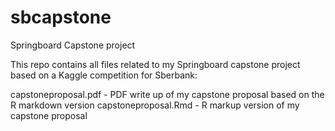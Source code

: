 # sbcapstone
Springboard Capstone project

This repo contains all files related to my Springboard capstone project based on a Kaggle competition for Sberbank:

capstoneproposal.pdf - PDF write up of my capstone proposal based on the R markdown version
capstoneproposal.Rmd - R markup version of my capstone proposal 

